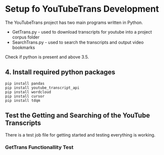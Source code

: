 # Setup fo YouTubeTrans Development

The YouTubeTrans project has two main programs written in Python.

- GetTrans.py - used to download transcripts for youtube into a project corpus folder
- SearchTrans.py - used to search the transcripts and output video bookmarks

Check if python is present and above 3.5.


## 4. Install required python packages
```
pip install pandas
pip install youtube_transcript_api
pip install wordcloud
pip install cursor
pip install tdqm

```

## Test the Getting and Searching of the YouTube Transcripts

  There is a test job file for getting started and testing everything is working.

### **GetTrans** Functionallity Test

